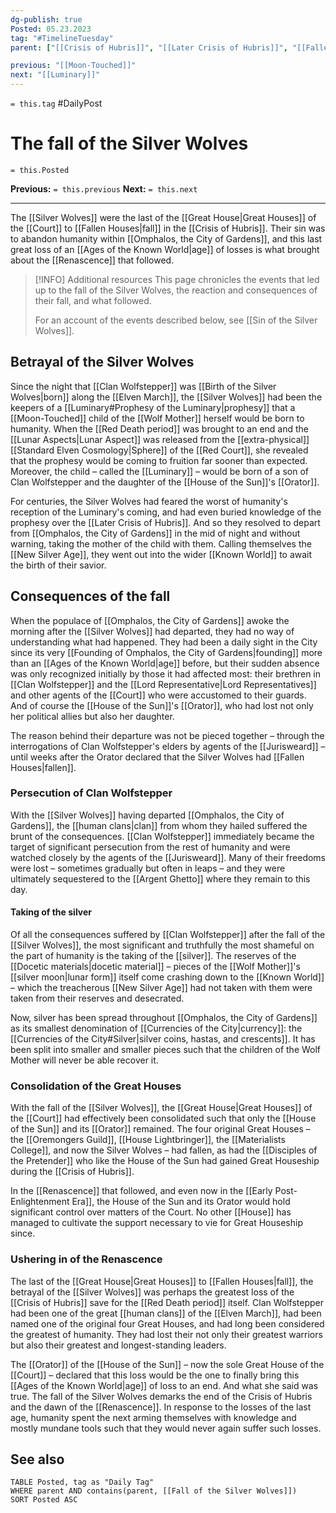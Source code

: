 ```yaml
---
dg-publish: true
Posted: 05.23.2023
tag: "#TimelineTuesday"
parent: ["[[Crisis of Hubris]]", "[[Later Crisis of Hubris]]", "[[Fallen Houses]]", "[[Clan Wolfstepper]]", "[[Silver Wolves]]", "[[New Silver Age]]", "[[Argent Ghetto]]"]

previous: "[[Moon-Touched]]"
next: "[[Luminary]]"
---
```

`= this.tag` #DailyPost 
# The fall of the Silver Wolves
`= this.Posted`

**Previous:** `= this.previous`
**Next:** `= this.next`

---

The [[Silver Wolves]] were the last of the [[Great House|Great Houses]] of the [[Court]] to [[Fallen Houses|fall]] in the [[Crisis of Hubris]]. Their sin was to abandon humanity within [[Omphalos, the City of Gardens]], and this last great loss of an [[Ages of the Known World|age]] of losses is what brought about the [[Renascence]] that followed.

> [!INFO] Additional resources
> This page chronicles the events that led up to the fall of the Silver Wolves, the reaction and consequences of their fall, and what followed.
>
> For an account of the events described below, see [[Sin of the Silver Wolves]].

## Betrayal of the Silver Wolves

Since the night that [[Clan Wolfstepper]] was [[Birth of the Silver Wolves|born]] along the [[Elven March]], the [[Silver Wolves]] had been the keepers of a [[Luminary#Prophesy of the Luminary|prophesy]] that a [[Moon-Touched]] child of the [[Wolf Mother]] herself would be born to humanity. When the [[Red Death period]] was brought to an end and the [[Lunar Aspects|Lunar Aspect]] was released from the [[extra-physical]] [[Standard Elven Cosmology|Sphere]] of the [[Red Court]], she revealed that the prophesy would be coming to fruition far sooner than expected. Moreover, the child – called the [[Luminary]] – would be born of a son of Clan Wolfstepper and the daughter of the [[House of the Sun]]'s [[Orator]].

For centuries, the Silver Wolves had feared the worst of humanity's reception of the Luminary's coming, and had even buried knowledge of the prophesy over the [[Later Crisis of Hubris]]. And so they resolved to depart from [[Omphalos, the City of Gardens]] in the mid of night and without warning, taking the mother of the child with them. Calling themselves the [[New Silver Age]], they went out into the wider [[Known World]] to await the birth of their savior.

## Consequences of the fall

When the populace of [[Omphalos, the City of Gardens]] awoke the morning after the [[Silver Wolves]] had departed, they had no way of understanding what had happened. They had been a daily sight in the City since its very [[Founding of Omphalos, the City of Gardens|founding]] more than an [[Ages of the Known World|age]] before, but their sudden absence was only recognized initially by those it had affected most: their brethren in [[Clan Wolfstepper]] and the [[Lord Representative|Lord Representatives]] and other agents of the [[Court]] who were accustomed to their guards. And of course the [[House of the Sun]]'s [[Orator]], who had lost not only her political allies but also her daughter.

The reason behind their departure was not be pieced together – through the interrogations of Clan Wolfstepper's elders by agents of the [[Jurisweard]] – until weeks after the Orator declared that the Silver Wolves had [[Fallen Houses|fallen]].

### Persecution of Clan Wolfstepper

With the [[Silver Wolves]] having departed [[Omphalos, the City of Gardens]], the [[human clans|clan]] from whom they hailed suffered the brunt of the consequences. [[Clan Wolfstepper]] immediately became the target of significant persecution from the rest of humanity and were watched closely by the agents of the [[Jurisweard]]. Many of their freedoms were lost – sometimes gradually but often in leaps – and they were ultimately sequestered to the [[Argent Ghetto]] where they remain to this day.

#### Taking of the silver

Of all the consequences suffered by [[Clan Wolfstepper]] after the fall of the [[Silver Wolves]], the most significant and truthfully the most shameful on the part of humanity is the taking of the [[silver]]. The reserves of the [[Docetic materials|docetic material]] – pieces of the [[Wolf Mother]]'s [[silver moon|lunar form]] itself come crashing down to the [[Known World]] – which the treacherous [[New Silver Age]] had not taken with them were taken from their reserves and desecrated.

Now, silver has been spread throughout [[Omphalos, the City of Gardens]] as its smallest denomination of [[Currencies of the City|currency]]: the [[Currencies of the City#Silver|silver coins, hastas, and crescents]]. It has been split into smaller and smaller pieces such that the children of the Wolf Mother will never be able recover it.

### Consolidation of the Great Houses

With the fall of the [[Silver Wolves]], the [[Great House|Great Houses]] of the [[Court]] had effectively been consolidated such that only the [[House of the Sun]] and its [[Orator]] remained. The four original Great Houses – the [[Oremongers Guild]], [[House Lightbringer]], the [[Materialists College]], and now the Silver Wolves – had fallen, as had the [[Disciples of the Pretender]] who like the House of the Sun had gained Great Houseship during the [[Crisis of Hubris]].

In the [[Renascence]] that followed, and even now in the [[Early Post-Enlightenment Era]], the House of the Sun and its Orator would hold significant control over matters of the Court. No other [[House]] has managed to cultivate the support necessary to vie for Great Houseship since.

### Ushering in of the Renascence

The last of the [[Great House|Great Houses]] to [[Fallen Houses|fall]], the betrayal of the [[Silver Wolves]] was perhaps the greatest loss of the [[Crisis of Hubris]] save for the [[Red Death period]] itself. Clan Wolfstepper had been one of the great [[human clans]] of the [[Elven March]], had been named one of the original four Great Houses, and had long been considered the greatest of humanity. They had lost their not only their greatest warriors but also their greatest and longest-standing leaders.

The [[Orator]] of the [[House of the Sun]] – now the sole Great House of the [[Court]] – declared that this loss would be the one to finally bring this [[Ages of the Known World|age]] of loss to an end. And what she said was true. The fall of the Silver Wolves demarks the end of the Crisis of Hubris and the dawn of the [[Renascence]]. In response to the losses of the last age, humanity spent the next arming themselves with knowledge and mostly mundane tools such that they would never again suffer such losses.

## See also
```dataview
TABLE Posted, tag as "Daily Tag"
WHERE parent AND contains(parent, [[Fall of the Silver Wolves]])
SORT Posted ASC
```